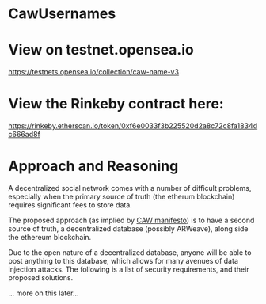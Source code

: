 # CawUsernames

# View on testnet.opensea.io
https://testnets.opensea.io/collection/caw-name-v3

# View the Rinkeby contract here:
https://rinkeby.etherscan.io/token/0xf6e0033f3b225520d2a8c72c8fa1834dc666ad8f




# Approach and Reasoning
A decentralized social network comes with a number of difficult problems, especially when the
primary source of truth (the etherum blockchain) requires significant fees to store data.

The proposed approach (as implied by <a href='https://caw.is'>CAW manifesto</a>)
is to have a second source of truth, a decentralized database (possibly ARWeave),
along side the ethereum blockchain.

Due to the open nature of a decentralized database, anyone will be able to post anything to
this database, which allows for many avenues of data injection attacks. The following is a
list of security requirements, and their proposed solutions.

  ... more on this later...


